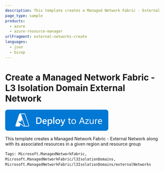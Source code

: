 ```yaml
---
description: This template creates a Managed Network Fabric - External Network along with its associated resources in a given region and resource group
page_type: sample
products:
  - azure
  - azure-resource-manager
urlFragment: external-networks-create
languages:
  - json
  - bicep
---
```


# Create a Managed Network Fabric - L3 Isolation Domain External Network

[![Deploy To Azure](https://raw.githubusercontent.com/Azure/azure-quickstart-templates/master/1-CONTRIBUTION-GUIDE/images/deploytoazure.svg?sanitize=true)](https://portal.azure.com/#create/Microsoft.Template/uri/https%3A%2F%2Fraw.githubusercontent.com%2FAzure%2Fazure-quickstart-templates%2Fmaster%2Fquickstarts%2Fmicrosoft.managednetworkfabric%2Fexternal-networks-create%2Fazuredeploy.json)

This template creates a Managed Network Fabric - External Network along with its associated resources in a given region and resource group

`Tags: Microsoft.ManagedNetworkFabric, Microsoft.ManagedNetworkFabric/l3IsolationDomains, Microsoft.ManagedNetworkFabric/l3IsolationDomains/externalNetworks`
